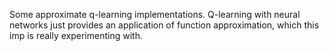 Some approximate q-learning implementations. Q-learning with neural networks just
provides an application of function approximation, which this imp is really experimenting with.
